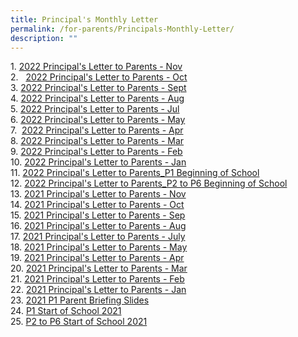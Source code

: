 ```yaml
---
title: Principal's Monthly Letter
permalink: /for-parents/Principals-Monthly-Letter/
description: ""
---
```

1. [2022 Principal's Letter to Parents - Nov](/files/For%20Parents/Principal's%20Monthly%20Letter/Principals%20Letter%20Nov%202022.pdf)  
2.   [2022 Principal's Letter to Parents - Oct](https://kranjipri.moe.edu.sg/qql/slot/u536/Parent/Year%202022/Principals%20Letter%20Oct22.pdf)  
3. [2022 Principal's Letter to Parents - Sept](https://kranjipri.moe.edu.sg/qql/slot/u536/Parent/Year%202022/Principals%20Letter%20Sep22.pdf)  
4. [2022 Principal's Letter to Parents - Aug](https://kranjipri.moe.edu.sg/qql/slot/u536/Parent/Year%202022/Principals%20Letter%20Aug22.pdf)  
5. [2022 Principal's Letter to Parents - Jul](https://kranjipri.moe.edu.sg/qql/slot/u536/Parent/Year%202022/Principals%20Letter%20Jul22.pdf)  
6. [2022 Principal's Letter to Parents - May](https://kranjipri.moe.edu.sg/qql/slot/u536/Parent/Year%202022/Principals%20Letter%20May22.pdf)  
7.  [2022 Principal's Letter to Parents - Apr](https://kranjipri.moe.edu.sg/qql/slot/u536/Parent/Year%202022/Principals%20Letter%20Apr22.pdf)  
8. [2022 Principal's Letter to Parents - Mar](https://kranjipri.moe.edu.sg/qql/slot/u536/Parent/Year%202022/Principals%20Letter%20Mar22.pdf)  
9. [2022 Principal's Letter to Parents - Feb](https://kranjipri.moe.edu.sg/qql/slot/u536/Parent/Year%202022/Feb%202022/Principals%20Letter%20Feb22.pdf)  
10. [2022 Principal's Letter to Parents - Jan](https://kranjipri.moe.edu.sg/qql/slot/u536/Parent/Year%202022/Jan%202022/Principals%20Letter%20Jan22.pdf)  
11. [2022 Principal's Letter to Parents\_P1 Beginning of School](https://kranjipri.moe.edu.sg/qql/slot/u536/Parent/Year%202022/Principals%20Letter%20to%20Parents_2022%20P1_Beginning%20of%20School_final.pdf)  
12. [2022 Principal's Letter to Parents\_P2 to P6 Beginning of School](https://kranjipri.moe.edu.sg/qql/slot/u536/Parent/Year%202022/Principals%20Letter%20to%20Parents_2022%20P2%20to%20P6_Beginning%20of%20School_final.pdf)  
13. [2021 Principal's Letter to Parents - Nov](https://kranjipri.moe.edu.sg/qql/slot/u536/Parent/Year%202021/MONTHLY%20LETTERS/KPS%20Principals%20Letter%20Nov%202021.pdf)  
14. [2021 Principal's Letter to Parents - Oct](https://kranjipri.moe.edu.sg/qql/slot/u536/Parent/Year%202021/MONTHLY%20LETTERS/KPS%20Principals%20Letter%20Oct%202021.pdf)  
15. [2021 Principal's Letter to Parents - Sep](https://kranjipri.moe.edu.sg/qql/slot/u536/Parent/Year%202021/MONTHLY%20LETTERS/KPS%20Principals%20Letter%20Sep%202021.pdf)  
16. [2021 Principal's Letter to Parents - Aug](https://kranjipri.moe.edu.sg/qql/slot/u536/Parent/Year%202021/MONTHLY%20LETTERS/KPS%20Principals%20Letter_Aug%202021.pdf)  
17. [2021 Principal's Letter to Parents - July](https://kranjipri.moe.edu.sg/qql/slot/u536/Parent/Year%202021/MONTHLY%20LETTERS/KPS%20Principals%20Letter_July%202021.pdf)  
18. [2021 Principal's Letter to Parents - May](https://kranjipri.moe.edu.sg/qql/slot/u536/Parent/Year%202021/MONTHLY%20LETTERS/KPS%20Principals%20Letter_May%202021.pdf)  
19. [2021 Principal's Letter to Parents - Apr](https://kranjipri.moe.edu.sg/qql/slot/u536/Parent/Year%202021/MONTHLY%20LETTERS/KPS%20Principals%20Letter_April%202021.pdf)  
20. [2021 Principal's Letter to Parents - Mar](https://kranjipri.moe.edu.sg/qql/slot/u1370/KPS%20Principals%20Letter_Mar%202021_final.pdf)  
21. [2021 Principal's Letter to Parents - Feb](https://kranjipri.moe.edu.sg/qql/slot/u1370/KPS%20Principals%20Letter_Feb%202021.pdf)  
22. [2021 Principal's Letter to Parents - Jan](https://kranjipri.moe.edu.sg/qql/slot/u536/Parent/Year%202021/MONTHLY%20LETTERS/Principals%20Letter%20to%20Parents_Jan%202021.pdf)  
23. [2021 P1 Parent Briefing Slides](https://kranjipri.moe.edu.sg/qql/slot/u1370/P_Briefing_P1_2021_For%20Website.pdf)  
24. [P1 Start of School 2021](https://kranjipri.moe.edu.sg/qql/slot/u536/Parent/Year%202021/P1%20Start%20of%20School%202021.pdf)  
25. [P2 to P6 Start of School 2021](https://kranjipri.moe.edu.sg/qql/slot/u536/Parent/Year%202021/P2%20to%20P6%20Start%20of%20School%202021.pdf)